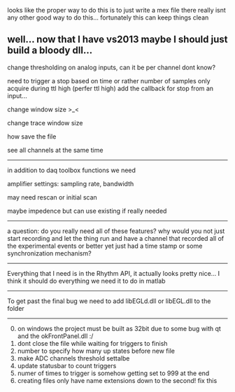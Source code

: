 looks like the proper way to do this is to just write a mex file
there really isnt any other good way to do this...
fortunately this can keep things clean

well... now that I have vs2013 maybe I should just build a bloody dll...
-----------

change thresholding on analog inputs, can it be per channel dont know?

need to trigger a stop based on time or rather number of samples
only acquire during ttl high (perfer ttl high)
	add the callback for stop from an input...

change window size >_<

change trace window size

how save the file

see all channels at the same time

_____________
in addition to daq toolbox functions we need

amplifier settings:
sampling rate, bandwidth

may need rescan or initial scan

maybe impedence but can use existing if really needed


-----
a question: do you really need all of these features?
why would you not just start recording and let the thing run and have
a channel that recorded all of the experimental events
or better yet just had a time stamp or some synchronization mechanism?


------
Everything that I need is in the Rhythm API, it actually looks pretty nice...
I think it should do everything we need it to do in matlab

----------
To get past the final bug we need to add libEGLd.dll or libEGL.dll to the folder

---------
0) on windows the project must be built as 32bit due to some bug with qt and the okFrontPanel.dll :/
1) dont close the file while waiting for triggers to finish
2) number to specify how many up states before new file
3) make ADC channels threshold settalbe
4) update statusbar to count triggers
5) numer of times to trigger is somehow getting set to 999 at the end
6) creating files only have name extensions down to the second! fix this
